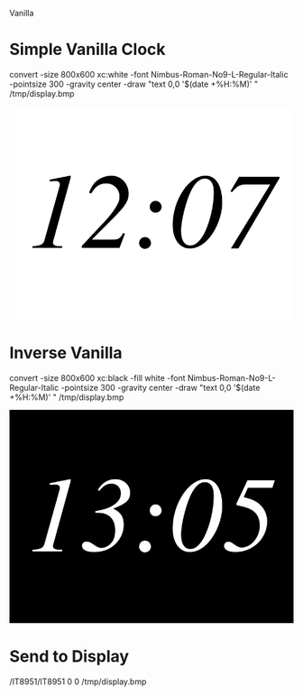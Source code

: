 Vanilla

# Simple Vanilla Clock
convert -size 800x600 xc:white -font Nimbus-Roman-No9-L-Regular-Italic -pointsize 300 -gravity center -draw "text 0,0 '$(date +%H:%M)' " /tmp/display.bmp

![Time Display](readme/display.bmp?raw=true "Time Display")

# Inverse Vanilla
convert -size 800x600 xc:black -fill white -font Nimbus-Roman-No9-L-Regular-Italic -pointsize 300 -gravity center -draw "text 0,0 '$(date +%H:%M)' " /tmp/display.bmp

![Time Display1](readme/display1.bmp?raw=true "Time Display1")

# Send to Display
/IT8951/IT8951 0 0 /tmp/display.bmp
